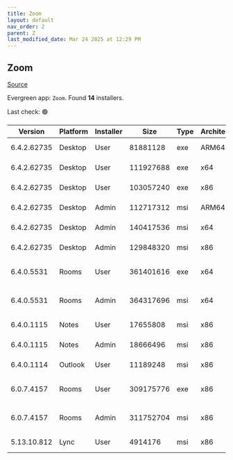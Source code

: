 ```yaml
---
title: Zoom
layout: default
nav_order: 2
parent: Z
last_modified_date: Mar 24 2025 at 12:29 PM
---
```


## Zoom

[Source](https://zoom.us/download)

Evergreen app: `Zoom`. Found **14** installers.

Last check: 🟢

| Version     | Platform | Installer | Size      | Type | Architecture | URI                                                                                                                                          |
| ----------- | -------- | --------- | --------- | ---- | ------------ | -------------------------------------------------------------------------------------------------------------------------------------------- |
| 6.4.2.62735 | Desktop  | User      | 81881128  | exe  | ARM64        | [https://cdn.zoom.us/prod/6.4.2.62735/arm64/ZoomInstallerFull.exe](https://cdn.zoom.us/prod/6.4.2.62735/arm64/ZoomInstallerFull.exe)         |
| 6.4.2.62735 | Desktop  | User      | 111927688 | exe  | x64          | [https://cdn.zoom.us/prod/6.4.2.62735/x64/ZoomInstallerFull.exe](https://cdn.zoom.us/prod/6.4.2.62735/x64/ZoomInstallerFull.exe)             |
| 6.4.2.62735 | Desktop  | User      | 103057240 | exe  | x86          | [https://cdn.zoom.us/prod/6.4.2.62735/ZoomInstallerFull.exe](https://cdn.zoom.us/prod/6.4.2.62735/ZoomInstallerFull.exe)                     |
| 6.4.2.62735 | Desktop  | Admin     | 112717312 | msi  | ARM64        | [https://cdn.zoom.us/prod/6.4.2.62735/arm64/ZoomInstallerFull.msi](https://cdn.zoom.us/prod/6.4.2.62735/arm64/ZoomInstallerFull.msi)         |
| 6.4.2.62735 | Desktop  | Admin     | 140417536 | msi  | x64          | [https://cdn.zoom.us/prod/6.4.2.62735/x64/ZoomInstallerFull.msi](https://cdn.zoom.us/prod/6.4.2.62735/x64/ZoomInstallerFull.msi)             |
| 6.4.2.62735 | Desktop  | Admin     | 129848320 | msi  | x86          | [https://cdn.zoom.us/prod/6.4.2.62735/ZoomInstallerFull.msi](https://cdn.zoom.us/prod/6.4.2.62735/ZoomInstallerFull.msi)                     |
| 6.4.0.5531  | Rooms    | User      | 361401616 | exe  | x64          | [https://cdn.zoom.us/prod/6.4.0.5531/x64/zoomrooms-6.4.0.5531-x64.exe](https://cdn.zoom.us/prod/6.4.0.5531/x64/zoomrooms-6.4.0.5531-x64.exe) |
| 6.4.0.5531  | Rooms    | Admin     | 364317696 | msi  | x64          | [https://cdn.zoom.us/prod/6.4.0.5531/x64/zoomrooms-6.4.0.5531-x64.msi](https://cdn.zoom.us/prod/6.4.0.5531/x64/zoomrooms-6.4.0.5531-x64.msi) |
| 6.4.0.1115  | Notes    | User      | 17655808  | msi  | x86          | [https://cdn.zoom.us/prod/6.4.0.1115/ZoomNotesPluginSetup.msi](https://cdn.zoom.us/prod/6.4.0.1115/ZoomNotesPluginSetup.msi)                 |
| 6.4.0.1115  | Notes    | Admin     | 18666496  | msi  | x86          | [https://cdn.zoom.us/prod/6.4.0.1115/ZoomNotesPluginAdminTool.msi](https://cdn.zoom.us/prod/6.4.0.1115/ZoomNotesPluginAdminTool.msi)         |
| 6.4.0.1114  | Outlook  | User      | 11189248  | msi  | x86          | [https://cdn.zoom.us/prod/6.4.0.1114/ZoomOutlookPluginSetup.msi](https://cdn.zoom.us/prod/6.4.0.1114/ZoomOutlookPluginSetup.msi)             |
| 6.0.7.4157  | Rooms    | User      | 309175776 | exe  | x86          | [https://cdn.zoom.us/prod/6.0.7.4157/zoomrooms-6.0.7.4157-x86.exe](https://cdn.zoom.us/prod/6.0.7.4157/zoomrooms-6.0.7.4157-x86.exe)         |
| 6.0.7.4157  | Rooms    | Admin     | 311752704 | msi  | x86          | [https://cdn.zoom.us/prod/6.0.7.4157/zoomrooms-6.0.7.4157-x86.msi](https://cdn.zoom.us/prod/6.0.7.4157/zoomrooms-6.0.7.4157-x86.msi)         |
| 5.13.10.812 | Lync     | User      | 4914176   | msi  | x86          | [https://cdn.zoom.us/prod/5.13.10.812/ZoomLyncPluginSetup.msi](https://cdn.zoom.us/prod/5.13.10.812/ZoomLyncPluginSetup.msi)                 |

